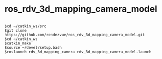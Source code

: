 # ros_rdv_3d_mapping_camera_model

<pre>
<code>
$cd ~/catkin_ws/src
$git clone https://github.com/rendezvue/ros_rdv_3d_mapping_camera_model.git
$cd ~/catkin_ws
$catkin_make
$source ~/devel/setup.bash
$roslaunch rdv_3d_mapping_camera rdv_3d_mapping_camera_model.launch
</code>
</pre>
